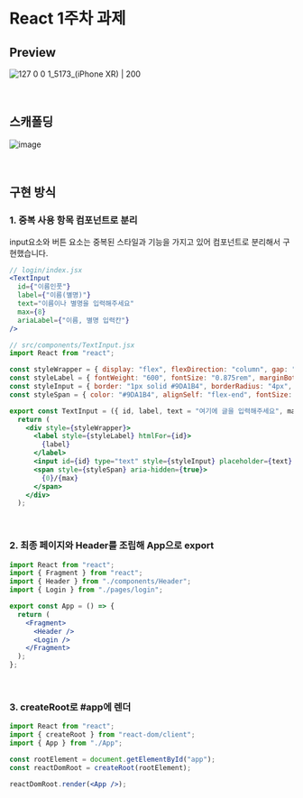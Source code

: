 # React 1주차 과제

## Preview
![127 0 0 1_5173_(iPhone XR) | 200](https://github.com/jsweetpotato/home-work/assets/60402888/a9a56695-fed8-4f04-9c48-e3a10be992d9)

<br>

## 스캐폴딩
![image](https://github.com/jsweetpotato/home-work/assets/60402888/09536fde-1dc6-4cf7-9f20-28f40a235cf2)


<br>

## 구현 방식

### 1. 중복 사용 항목 컴포넌트로 분리
input요소와 버튼 요소는 중복된 스타일과 기능을 가지고 있어 컴포넌트로 분리해서 구현했습니다.

```jsx
// login/index.jsx
<TextInput
  id={"이름인풋"}
  label={"이름(별명)"}
  text="이름이나 별명을 입력해주세요"
  max={8}
  ariaLabel={"이름, 별명 입력칸"}
/>
```

```jsx
// src/components/TextInput.jsx
import React from "react";

const styleWrapper = { display: "flex", flexDirection: "column", gap: "4px", marginBlock: "12px" };
const styleLabel = { fontWeight: "600", fontSize: "0.875rem", marginBottom: "4px" };
const styleInput = { border: "1px solid #9DA1B4", borderRadius: "4px", padding: "8px 4px", width: "100%" };
const styleSpan = { color: "#9DA1B4", alignSelf: "flex-end", fontSize: "0.875rem" };

export const TextInput = ({ id, label, text = "여기에 글을 입력해주세요", max = 10, ariaLabel }) => {
  return (
    <div style={styleWrapper}>
      <label style={styleLabel} htmlFor={id}>
        {label}
      </label>
      <input id={id} type="text" style={styleInput} placeholder={text} maxLength={max} aria-label={ariaLabel} />
      <span style={styleSpan} aria-hidden={true}>
        {0}/{max}
      </span>
    </div>
  );
```

<br>

### 2. 최종 페이지와 Header를 조립해 App으로 export
```jsx
import React from "react";
import { Fragment } from "react";
import { Header } from "./components/Header";
import { Login } from "./pages/login";

export const App = () => {
  return (
    <Fragment>
      <Header />
      <Login />
    </Fragment>
  );
};
```

<br>

### 3. createRoot로 #app에 렌더
```jsx
import React from "react";
import { createRoot } from "react-dom/client";
import { App } from "./App";

const rootElement = document.getElementById("app");
const reactDomRoot = createRoot(rootElement);

reactDomRoot.render(<App />);
```

